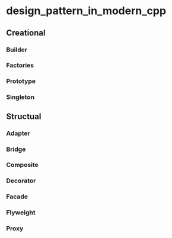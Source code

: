 # design_pattern_in_modern_cpp

## Creational
### Builder
### Factories
### Prototype
### Singleton

## Structual
### Adapter
### Bridge
### Composite
### Decorator
### Facade
### Flyweight
### Proxy
